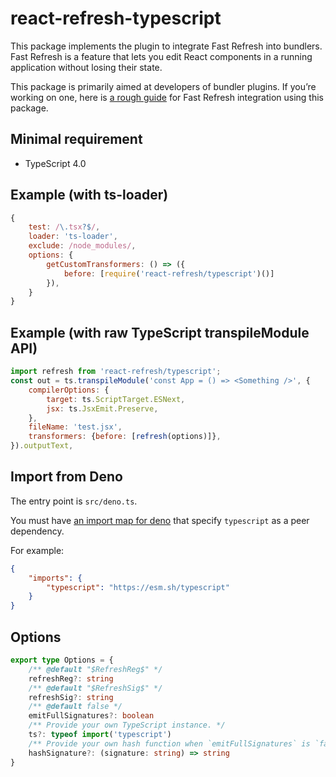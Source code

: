 # react-refresh-typescript

This package implements the plugin to integrate Fast Refresh into bundlers. Fast Refresh is a feature that lets you edit React components in a running application without losing their state.

This package is primarily aimed at developers of bundler plugins. If you’re working on one, here is [a rough guide](https://github.com/facebook/react/issues/16604#issuecomment-528663101) for Fast Refresh integration using this package.

## Minimal requirement

-   TypeScript 4.0

## Example (with ts-loader)

```js
{
    test: /\.tsx?$/,
    loader: 'ts-loader',
    exclude: /node_modules/,
    options: {
        getCustomTransformers: () => ({
            before: [require('react-refresh/typescript')()]
        }),
    }
}
```

## Example (with raw TypeScript transpileModule API)

```js
import refresh from 'react-refresh/typescript';
const out = ts.transpileModule('const App = () => <Something />', {
    compilerOptions: {
        target: ts.ScriptTarget.ESNext,
        jsx: ts.JsxEmit.Preserve,
    },
    fileName: 'test.jsx',
    transformers: {before: [refresh(options)]},
}).outputText,
```

## Import from Deno

The entry point is `src/deno.ts`.

You must have [an import map for deno](https://deno.land/manual/linking_to_external_code/import_maps) that specify `typescript` as a peer dependency.

For example:

```json
{
    "imports": {
        "typescript": "https://esm.sh/typescript"
    }
}
```

## Options

```ts
export type Options = {
    /** @default "$RefreshReg$" */
    refreshReg?: string
    /** @default "$RefreshSig$" */
    refreshSig?: string
    /** @default false */
    emitFullSignatures?: boolean
    /** Provide your own TypeScript instance. */
    ts?: typeof import('typescript')
    /** Provide your own hash function when `emitFullSignatures` is `false` */
    hashSignature?: (signature: string) => string
}
```
